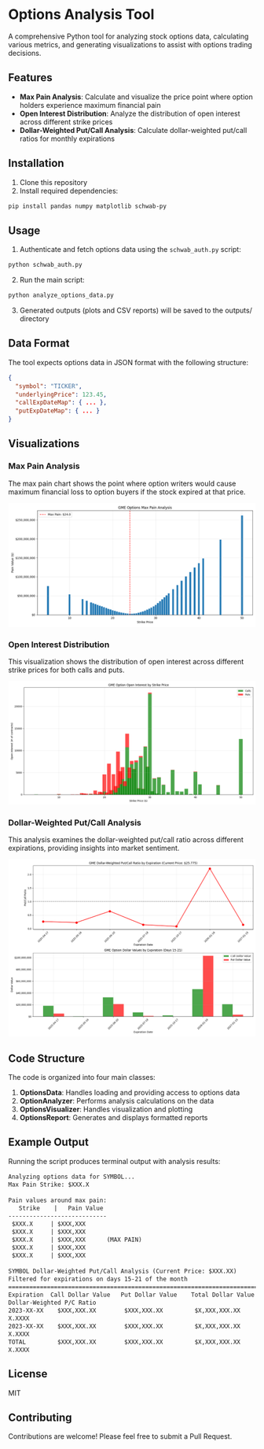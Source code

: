 # Options Analysis Tool

A comprehensive Python tool for analyzing stock options data, calculating various metrics, and generating visualizations to assist with options trading decisions.

## Features

- **Max Pain Analysis**: Calculate and visualize the price point where option holders experience maximum financial pain
- **Open Interest Distribution**: Analyze the distribution of open interest across different strike prices
- **Dollar-Weighted Put/Call Analysis**: Calculate dollar-weighted put/call ratios for monthly expirations

## Installation

1. Clone this repository
2. Install required dependencies:
```bash
pip install pandas numpy matplotlib schwab-py
```

## Usage

1. Authenticate and fetch options data using the `schwab_auth.py` script:
```bash
python schwab_auth.py
```
2. Run the main script:
```bash
python analyze_options_data.py
```
3. Generated outputs (plots and CSV reports) will be saved to the outputs/ directory

## Data Format

The tool expects options data in JSON format with the following structure:
```json
{
  "symbol": "TICKER",
  "underlyingPrice": 123.45,
  "callExpDateMap": { ... },
  "putExpDateMap": { ... }
}
```

## Visualizations

### Max Pain Analysis

The max pain chart shows the point where option writers would cause maximum financial loss to option buyers if the stock expired at that price.

![Max Pain Chart Example](outputs/GME_max_pain.png)

### Open Interest Distribution

This visualization shows the distribution of open interest across different strike prices for both calls and puts.

![Open Interest Chart Example](outputs/GME_open_interest.png)

### Dollar-Weighted Put/Call Analysis

This analysis examines the dollar-weighted put/call ratio across different expirations, providing insights into market sentiment.

![Dollar-Weighted Analysis Example](outputs/GME_dollar_weighted_pc_analysis.png)

## Code Structure

The code is organized into four main classes:

1. **OptionsData**: Handles loading and providing access to options data
2. **OptionAnalyzer**: Performs analysis calculations on the data
3. **OptionsVisualizer**: Handles visualization and plotting
4. **OptionsReport**: Generates and displays formatted reports

## Example Output

Running the script produces terminal output with analysis results:

```
Analyzing options data for SYMBOL...
Max Pain Strike: $XXX.X

Pain values around max pain:
   Strike    |   Pain Value    
----------------------------
 $XXX.X     | $XXX,XXX     
 $XXX.X     | $XXX,XXX     
 $XXX.X     | $XXX,XXX      (MAX PAIN)
 $XXX.X     | $XXX,XXX     
 $XXX.X     | $XXX,XXX     

SYMBOL Dollar-Weighted Put/Call Analysis (Current Price: $XXX.XX)
Filtered for expirations on days 15-21 of the month
====================================================================================================
Expiration  Call Dollar Value   Put Dollar Value    Total Dollar Value  Dollar-Weighted P/C Ratio
2023-XX-XX    $XXX,XXX.XX        $XXX,XXX.XX         $X,XXX,XXX.XX             X.XXXX
2023-XX-XX    $XXX,XXX.XX        $XXX,XXX.XX         $X,XXX,XXX.XX             X.XXXX
TOTAL         $XXX,XXX.XX        $XXX,XXX.XX         $X,XXX,XXX.XX             X.XXXX
```

## License

MIT

## Contributing

Contributions are welcome! Please feel free to submit a Pull Request.